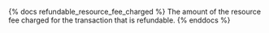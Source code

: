 {% docs refundable_resource_fee_charged %}
The amount of the resource fee charged for the transaction that is refundable.
{% enddocs %}
